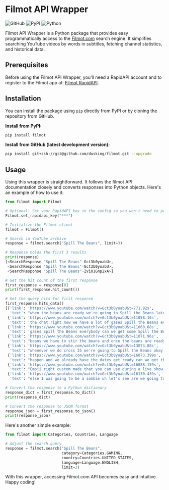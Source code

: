 # Filmot API Wrapper

![GitHub](https://img.shields.io/github/license/dusking/filmot)
![PyPI](https://img.shields.io/pypi/v/filmot)
![Python](https://img.shields.io/pypi/pyversions/filmot)

Filmot API Wrapper is a Python package that provides easy programmatically access to the
[Filmot.com](https://filmot.com/) search engine. It simplifies searching YouTube videos by words in subtitles,
fetching channel statistics, and historical data.

## Prerequisites

Before using the Filmot API Wrapper, you'll need a RapidAPI account and to register to the Filmot app at:
[Filmot RapidAPI](https://rapidapi.com/Jopik1/api/filmot-tube-metadata-archive/).

## Installation

You can install the package using `pip` directly from PyPI or by cloning the repository from GitHub.

**Install from PyPI:**

```bash
pip install filmot
```

**Install from GitHub (latest development version):**

```bash
pip install git+ssh://git@github.com/dusking/filmot.git --upgrade
```

## Usage

Using this wrapper is straightforward.
It follows the filmot API documentation closely and converts responses into Python objects.
Here's an example of how to use it:

```python
from filmot import Filmot

# Optional: Set your RapidAPI key in the config so you won't need to provide it in the usage.
Filmot.set_rapidapi_key("***")

# Initialize the Filmot client
filmot = Filmot()

# Search in YouTube archive
response = filmot.search("Spill The Beans", limit=3)

# Response holds the first 3 results
print(response)
[<SearchResponse "Spill The Beans"-Gct3b0yoabU>,
 <SearchResponse "Spill The Beans"-Gct3b0yoabU>,
 <SearchResponse "Spill The Beans"-ZViO1Gnp2xA>]

# Get the hit count of the first response
first_response = response[0]
print(first_response.hit_count())

# Get the query hits for first response
first_response.hits_data()
[{'link': 'https://www.youtube.com/watch?v=Gct3b0yoabU&t=771.92s',
  'text': "when the beans are ready we're going to Spill the Beans later on in the day okay later on in the day we're going to spill the uh"},
 {'link': 'https://www.youtube.com/watch?v=Gct3b0yoabU&t=11058.16s',
  'text': 'the chat right now we have a lot of gases Spill the Beans everybody can we get some Spill the Beans emojis on the chat going you know this is how we do it'},
 {'link': 'https://www.youtube.com/watch?v=Gct3b0yoabU&t=11060.68s',
  'text': 'gases Spill the Beans everybody can we get some Spill the Beans emojis on the chat going you know this is how we do it here on LA flights we always have to'},
 {'link': 'https://www.youtube.com/watch?v=Gct3b0yoabU&t=11071.96s',
  'text': "beans we have to stir the beans and once the beans are ready then we'll Spill the Beans pretty cool announcement I I think it's cool"},
 {'link': 'https://www.youtube.com/watch?v=Gct3b0yoabU&t=13874.88s',
  'text': "whenever we do cross 35 we're going to Spill the Beans okay and I I promise you you're not going to be disappointed at the"},
 {'link': 'https://www.youtube.com/watch?v=Gct3b0yoabU&t=16073.399s',
  'text': "happen and we already have the dates get ready can we get the Spill the Beans emji going can we stir the beans yeah believe it or not if you're"},
 {'link': 'https://www.youtube.com/watch?v=Gct3b0yoabU&t=16088.159s',
  'text': "Emoji right custom made that you can use during a live show and it says Spill the Beans okay so first part LA flights goes to New York we're going to be visiting"},
 {'link': 'https://www.youtube.com/watch?v=Gct3b0yoabU&t=16130.439s',
  'text': "else I was going to be a zombie uh let's see are we going to have The Spill the Beans emojis let's say yes we have Cheryl sending five memberships by the"}]

# Convert the response to a Python dictionary
response_dict = first_response.to_dict()
print(response_dict)

# Convert the response to JSON format
response_json = first_response.to_json()
print(response_json)
```

Here's another simple example:

```python
from filmot import Categories, Countries, Language

# Adjust the search query
response = filmot.search("Spill The Beans",
                         category=Categories.GAMING,
                         country=Countries.UNITED_STATES,
                         language=Language.ENGLISH,
                         limit=3)
```

With this wrapper, accessing Filmot.com API becomes easy and intuitive.
Happy coding!
